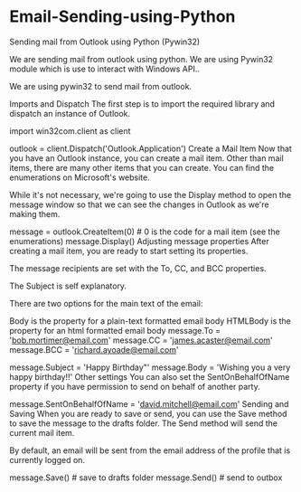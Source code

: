# Email-Sending-using-Python
Sending mail from Outlook using Python (Pywin32)

We are sending mail from outlook using python. 
We are using Pywin32 module which is use to interact with Windows API..

We are using pywin32 to send mail from outlook.

Imports and Dispatch
The first step is to import the required library and dispatch an instance of Outlook.

import win32com.client as client

outlook = client.Dispatch('Outlook.Application')
Create a Mail Item
Now that you have an Outlook instance, you can create a mail item. Other than mail items, there are many other items that you can create. You can find the enumerations on Microsoft's website.

While it's not necessary, we're going to use the Display method to open the message window so that we can see the changes in Outlook as we're making them.

message = outlook.CreateItem(0) # 0 is the code for a mail item (see the enumerations)
message.Display()
Adjusting message properties
After creating a mail item, you are ready to start setting its properties.

The message recipients are set with the To, CC, and BCC properties.

The Subject is self explanatory.

There are two options for the main text of the email:

Body is the property for a plain-text formatted email body
HTMLBody is the property for an html formatted email body
message.To = 'bob.mortimer@email.com'
message.CC = 'james.acaster@email.com'
message.BCC = 'richard.ayoade@email.com'

message.Subject = 'Happy Birthday"'
message.Body = 'Wishing you a very happy birthday!!'
Other settings
You can also set the SentOnBehalfOfName property if you have permission to send on behalf of another party.

message.SentOnBehalfOfName = 'david.mitchell@email.com'
Sending and Saving
When you are ready to save or send, you can use the Save method to save the message to the drafts folder. The Send method will send the current mail item.

By default, an email will be sent from the email address of the profile that is currently logged on.

message.Save() # save to drafts folder
message.Send() # send to outbox
